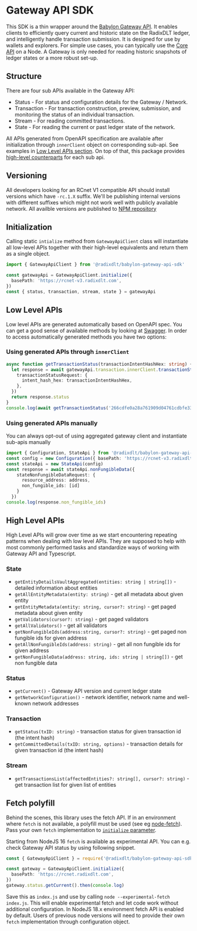 # Gateway API SDK

This SDK is a thin wrapper around the [Babylon Gateway API](https://docs-babylon.radixdlt.com/main/apis/api-specification.html). It enables clients to efficiently query current and historic state on the RadixDLT ledger, and intelligently handle transaction submission. It is designed for use by wallets and explorers. For simple use cases, you can typically use the [Core API](https://github.com/radixdlt/babylon-node/tree/main/sdk/typescript) on a Node. A Gateway is only needed for reading historic snapshots of ledger states or a more robust set-up.

## Structure

There are four sub APIs available in the Gateway API:

- Status - For status and configuration details for the Gateway / Network.
- Transaction - For transaction construction, preview, submission, and monitoring the status of an individual transaction.
- Stream - For reading committed transactions.
- State - For reading the current or past ledger state of the network.

All APIs generated from OpenAPI specification are available after initialization through `innerClient` object on corresponding sub-api. See examples in [Low Level APIs section](#low-level-apis). On top of that, this package provides [high-level counterparts](#high-level-apis) for each sub api. 

## Versioning

All developers looking for an RCnet V1 compatible API should install versions which have `-rc.1.X` suffix. We'll be publishing internal versions with different suffixes which might not work well with publicly available network. All availble versions are published to [NPM repository](https://www.npmjs.com/package/@radixdlt/babylon-gateway-api-sdk?activeTab=versions)

## Initialization

Calling static `intialize` method from `GatewayApiClient` class will instantiate all low-level APIs together with their high-level equivalents and return them as a single object.

```typescript
import { GatewayApiClient } from '@radixdlt/babylon-gateway-api-sdk'

const gatewayApi = GatewayApiClient.initialize({
  basePath: 'https://rcnet-v3.radixdlt.com',
})
const { status, transaction, stream, state } = gatewayApi
```

## Low Level APIs

Low level APIs are generated automatically based on OpenAPI spec. You can get a good sense of available methods by looking at [Swagger](https://rcnet.radixdlt.com/swagger/index.html). In order to access automatically generated methods you have two options:

### Using generated APIs through `innerClient`

```typescript
async function getTransactionStatus(transactionIntentHashHex: string) {
  let response = await gatewayApi.transaction.innerClient.transactionStatus({
    transactionStatusRequest: {
      intent_hash_hex: transactionIntentHashHex,
    },
  })
  return response.status
}
console.log(await getTransactionStatus('266cdfe0a28a761909d04761cdbfe33555ee5fdcf1db37fcf71c9a644b53e60b'))
```

### Using generated APIs manually

You can always opt-out of using aggregated gateway client and instantiate sub-apis manually

```typescript
import { Configuration, StateApi } from '@radixdlt/babylon-gateway-api-sdk'
const config = new Configuration({ basePath: 'https://rcnet-v3.radixdlt.com' })
const stateApi = new StateApi(config)
const response = await stateApi.nonFungibleData({
    stateNonFungibleDataRequest: {
      resource_address: address,
      non_fungible_ids: [id]
    }
  })
console.log(response.non_fungible_ids)
```

## High Level APIs

High Level APIs will grow over time as we start encountering repeating patterns when dealing with low level APIs. They are supposed to help with most commonly performed tasks and standardize ways of working with Gateway API and Typescript.

### State

- `getEntityDetailsVaultAggregated(entities: string | string[])` - detailed information about entities
- `getAllEntityMetadata(entity: string)` - get all metadata about given entity
- `getEntityMetadata(entity: string, cursor?: string)` - get paged metadata about given entity
- `getValidators(cursor?: string)` - get paged validators
- `getAllValidators()` - get all validators
- `getNonFungibleIds(address:string, cursor?: string)` - get paged non fungible ids for given address
- `getAllNonFungibleIds(address: string)` - get all non fungible ids for given address
- `getNonFungibleData(address: string, ids: string | string[])` - get non fungible data

### Status

- `getCurrent()` - Gateway API version and current ledger state
- `getNetworkConfiguration()` - network identifier, network name and well-known network addresses

### Transaction

- `getStatus(txID: string)` - transaction status for given transaction id (the intent hash)
- `getCommittedDetails(txID: string, options)` - transaction details for given transaction id (the intent hash)

### Stream

- `getTransactionsList(affectedEntities?: string[], cursor?: string)` - get transaction list for given list of entities

## Fetch polyfill

Behind the scenes, this library uses the fetch API. If in an environment where `fetch` is not available, a polyfill must be used (see eg [node-fetch](https://www.npmjs.com/package/node-fetch)). Pass your own `fetch` implementation to [`initialize` parameter](https://github.com/radixdlt/babylon-gateway/blob/develop/sdk/typescript/lib/generated/runtime.ts#L20).

Starting from NodeJS 16 `fetch` is available as experimental API. You can e.g. check Gateway API status by using following snippet.

```typescript
const { GatewayApiClient } = require('@radixdlt/babylon-gateway-api-sdk')

const gateway = GatewayApiClient.initialize({
  basePath: 'https://rcnet.radixdlt.com',
})
gateway.status.getCurrent().then(console.log)
```

Save this as `index.js` and use by calling `node --experimental-fetch index.js`. This will enable experimental fetch and let code work without additional configuration. In NodeJS 18.x environment fetch API is enabled by default. Users of previous node versions will need to provide their own `fetch` implementation through configuration object.